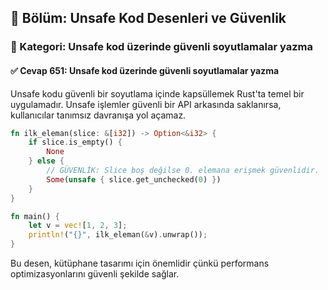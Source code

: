 ## 📘 Bölüm: Unsafe Kod Desenleri ve Güvenlik
### 🔹 Kategori: Unsafe kod üzerinde güvenli soyutlamalar yazma
#### ✅ Cevap 651: Unsafe kod üzerinde güvenli soyutlamalar yazma

Unsafe kodu güvenli bir soyutlama içinde kapsüllemek Rust'ta temel bir uygulamadır. Unsafe işlemler güvenli bir API arkasında saklanırsa, kullanıcılar tanımsız davranışa yol açamaz.

```rust
fn ilk_eleman(slice: &[i32]) -> Option<&i32> {
    if slice.is_empty() {
        None
    } else {
        // GÜVENLİK: Slice boş değilse 0. elemana erişmek güvenlidir.
        Some(unsafe { slice.get_unchecked(0) })
    }
}

fn main() {
    let v = vec![1, 2, 3];
    println!("{}", ilk_eleman(&v).unwrap());
}
```

Bu desen, kütüphane tasarımı için önemlidir çünkü performans optimizasyonlarını güvenli şekilde sağlar.

